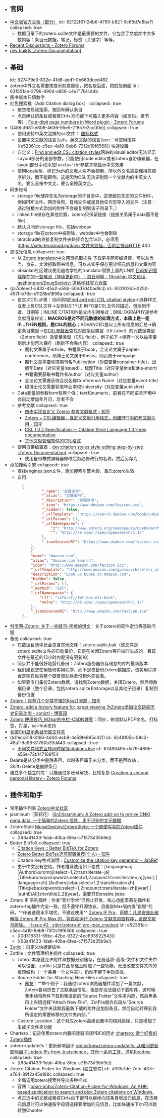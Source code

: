 - ## 官网
- [中文版官方文档（部分）](https://www.zotero.org/support/zh/zotero_data)
  id:: 62122f61-24b8-4799-b821-9c65d7e8baf1
  collapsed:: true
	- 数据目录下的zotero.sqlite文件是最重要的文件，它包含了文献库中大多数内容：条目元数据，笔记，标签（关键字）等等。
- [Recent Discussions - Zotero Forums](https://forums.zotero.org/discussions)
- [dev builds [Zotero Documentation]](https://www.zotero.org/support/dev_builds)
- ## 基础
  id:: 627479e3-832e-41d8-aed1-0b663dced482
- zotero中外文名需要按提示刻意颠倒，把名放后面，把姓放前面
  id:: 631551ae-2796-490d-a858-c4e717b1c44b
- 图书版本只填数字
- 红色搜索框（Add Citation dialog box）
  collapsed:: true
	- 按空格启动搜索，按回车确认条目
	- 点击确认的条目或者按Ctrl+方向键下可插入更多内容（如页码、章节等）：[Four-digit page numbers in Word plugin - Zotero Forums](https://forums.zotero.org/discussion/comment/404540#Comment_404540)
- ((486cf681-e808-4636-95e5-21857e2cc00e))
  collapsed:: true
	- 使用支持中英文混排的csl文件： [国标格式](https://zhuanlan.zhihu.com/p/278112406?utm_source=wechat_session)
	- 设置中文文献的语言为zh，英文文献的语言为en：可使用插件 ((e52361cc-c5ec-4a10-8eb8-73f2c19f6566)) 快速设置
	- 自定义：[Find and edit CSL citation styles](https://editor.citationstyles.org/about/)网站的visual editor无法显示Layout部分的全部参数，只能使用code editor或者zotero自带编辑器，在layout部分手动添加`locale="zh"`参数才能显示中文效果
	- 使用locale后，标记为zh的文献人名不会颠倒，所以外文名需要保持原顺序拆分，而不能颠倒。这是因为CSL无法识别同一个文献内的中英文人名，要么全按中文走，要么全按英文走。
- 同步账号
	- storage file储存在名为storage的子目录中，这里面包含您的文件附件，例如PDF文件，网页快照，音频文件或是其他任何您导入的文件（注意：通过链接方式添加的附件不会被复制到该子目录下。）
	- linked file储存在其他位置，zotero只保留链接（链接关系属于data而不是file）
	- 默认只同步storage file，包括webdav
	- storage file在zotero中被删除，webdav中也会删除
	- teracloud的直接复制文件夹路径会包含\\v2\，必须用\https://seto.teracloud.jp/dav/+文件夹路径，否则会报错HTTP 400
- 抓取元信息
  collapsed:: true
	- 从 [Zotero translator中文网页抓取插件](https://github.com/l0o0/translators_CN) 下载更多网页编译器，可以从当当、京东、文津抓取图书信息，可以从知乎保存更详细元信息和文章内容
	- obsidian社区建议使用道格学社的translator替换上面的CN库  [目前知识管理存在的一些难点（持续更新中） - 每日闲聊 - Obsidian 中文论坛](https://forum-zh.obsidian.md/t/topic/7486/2)、[gezhongran/DougSociety: 道格学社官方仓库](https://github.com/gezhongran/DougSociety)
- ((a7c8eecf-a432-45a2-a58b-50dd7d40ad6c))
  id:: 633103b5-2250-457f-b76e-e1128be1898a
  collapsed:: true
	- 自定义CSL步骤：访问网站[Find and edit CSL citation styles](https://editor.citationstyles.org/about/)->选择样式或者上传CSL文件->左侧栏STYLE INFO是CSL文件的描述，包括制作者、日期等；INLINE CITATION是文内引用格式；BIBLIOGRAPHY是参考文献目录样式；**MACROS是对不同元数据的处理方式，本质上是一组IF...THEN规则，是CSL的核心**；ADVANCED是以上所有信息的汇总->确定条目类型->在[CSL参数表](https://aurimasv.github.io/z2csl/typeMap.xml#cslVar-issued)查找对应条目类型（UI Label）的元数据类型（Zotero field）及变量类型（CSL field），例子如下->保存一次以后需要刷新才能再次保存（刷新不会丢内容）
	  collapsed:: true
		- 期刊文章属于article，书籍属于book，会议论文属于paper-conference，硕博士论文属于thesis，网页属于webpage
		- 期刊文章需要获取期刊名Publication（对应变量container-title），出版年Date（对应变量issued），标题Title（对应变量title和title-short）
		- 书籍需要获取书籍作者Author（对应变量author）
		- 会议论文需要获取会议名称Conference Name（对应变量event-title）
		- 硕博士论文需要获取毕业学校University（对应变量publisher）
	- Data变量的参数form有两个值：text和numeric，前者在不同语言环境中会自动增加年月日，后者不会
	- 参考文献
	  collapsed:: true
		- [四步实现自定义 Zotero 参考文献格式 - 知乎](https://zhuanlan.zhihu.com/p/31326415)
		- [Zotero + CSL编辑器，自定义文献引用格式，创建PPT中的短文献引用 - 知乎](https://zhuanlan.zhihu.com/p/185026280)
		- [CSL 1.0.2 Specification — Citation Style Language 1.0.1-dev documentation](https://docs.citationstyles.org/en/stable/specification.html)
		- [其他文献管理软件的CSL格式](https://github.com/bwiernik/zotero-tools)
	- 使用自带编辑器：[dev:citation styles:style editing step-by-step [Zotero Documentation]](https://www.zotero.org/support/dev/citation_styles/style_editing_step-by-step)
	  collapsed:: true
		- 使用自带样式编辑器修改后务必修改<id>行的名称，然后另存为
- 添加搜索引擎
  collapsed:: true
	- 查找engines.json文件，添加搜索引擎片段，重启zotero生效
	- 自用
	  ``` json
	  	{
	     		 "_name": "豆瓣读书",
	     		 "_alias": "豆瓣读书",
	     		 "_description": "豆瓣读书",
	     		 "_icon": "https://www.douban.com/favicon.ico",
	     		 "_hidden": false,
	     		 "_urlTemplate": "https://search.douban.com/book/subject_search?search_text={z:title}&cat=1001",
	     		 "_urlParams": [],
	     		 "_urlNamespaces": {
	       			 "z": "http://www.zotero.org/namespaces/openSearch#",
	       			 "": "http://a9.com/-/spec/opensearch/1.1/"
	     		 },
	     		 "_iconSourceURI": "https://www.douban.com/favicon.ico"
	    	},
	    	{
	  		"name": "Amazon.com",
	  		"alias": "Amazon.com Search",
	  		"icon": "http://www.amazon.com/favicon.ico",
	  		"_urlTemplate": "http://www.amazon.com/gp/search/ref=sr_adv_b/?search-alias=stripbooks&unfiltered=1&field-author={rft:aufirst?}+{rft:aulast?}&field-title={rft:title}&tag=httpwwwdig0e7-20",
	  		"description": "Look up books on Amazon.com",
	  		"hidden": false,
	  		"_urlParams": [],
	  		"_method": "GET",
	  		"_urlNamespaces": {
	  			"rft": "info:ofi/fmt:kev:mtx:book",
	  			"xmlns": "http://a9.com/-/spec/opensearch/1.1/"
	  		},
	  		"_iconSourceURI": "http://www.amazon.com/favicon.ico"
	  	},
	  
	  ```
- [科学网-Zotero: 关于一些疑问-李楠的博文](http://wap.sciencenet.cn/blog-41796-21585.html?mobile=1)：关于zotero的软件定位等基础问题
- 备份
  collapsed:: true
	- 在数据目录中还会包含其他文件：zotero.sqlite,bak（该文件是zotero.sqlite文件的自动备份，它是在关闭Zotero客户端时生成的，且该文件在最近的12小时内是没有更新的）
	- 同步并不能很好地替代备份：Zotero服务器仅存储您的库的最新版本
	- 我们建议您使用备份实用程序，而不是仅备份Zotero数据库，该实用程序会定期自动将整个硬盘驱动器备份到外部设备。
	- 如果要专门备份Zotero数据，请找到Zotero数据，关闭Zotero，然后将数据目录（整个目录，包括zotero.sqlite和storage以及其他子目录）复制到备份位置
- [Zotero｜推荐几个非常不错的Rss订阅源 - 知乎](https://zhuanlan.zhihu.com/p/113487194)
- [Zotero: add a history feature for paper viewing 为Zotero添加论文跳转历史记录功能 - sonictl - 博客园](https://www.cnblogs.com/sonictl/p/13124264.html)
- [Zotero 使用技巧_M2kar的专栏-CSDN博客](https://blog.csdn.net/still_night/article/details/106521186)：同步，修改默认PDF命名，打标签，打星，sci-hub支持
- [长按Ctrl显示条目所属文件夹](https://blog.csdn.net/u011092188/article/details/78746485)
- ((d1ecc318-3166-4d44-acb9-4e59fe995c42))
  id:: 6248105c-08c3-48a1-9a98-81780b33d443
  collapsed:: true
	- [不同文件格式互转同时保持citations live](https://www.zotero.org/support/kb/moving_documents_between_word_processors)
	  id:: 62490495-dd79-4895-a56e-72b147169f54
- Delete是从分类中删除条目，此时条目属于未分类，而不是回收站；Shift+Delete是删除条目
- 建立多个独立的库：只能通过多账号解决，比较复杂 [Creating a second personal library - Zotero Forums](https://forums.zotero.org/discussion/comment/338706#Comment_338706)
- ## 插件和助手
- 常用插件列表 [Zotero中文社区](https://zotero-chinese.gitee.io/zotero-plugins/#/)
- jasminum（茉莉花） [l0o0/jasminum: A Zotero add-on to retrive CNKI meta data. 一个简单的Zotero 插件，用于识别中文元数据](https://github.com/l0o0/jasminum)
- ZoteroStyle [MuiseDestiny/ZoteroStyle: 一个随便写写的Zotero插件](https://github.com/MuiseDestiny/ZoteroStyle)
  collapsed:: true
	- ((63a41433-1dab-40ba-8fea-c71573d35b9e))
- Better BibTeX
  collapsed:: true
	- [Citation Keys :: Better BibTeX for Zotero](https://retorque.re/zotero-better-bibtex/citing/)
	- [Zotero Better BibTex选项配置推荐(个人) - 知乎](https://zhuanlan.zhihu.com/p/458340252)
	- Citation Key格式说明：[Customize the citation key generator - JabRef](https://docs.jabref.org/setup/citationkeypatterns#default-citation-key-pattern)
	- 由于中文没有空格，作者推荐使用如下格式：[language=ja] [Authors:kuromoji:select=1,2:transliterate=ja][Title:kuromoji:skipwords:select=1,2:nopunct:transliterate=ja][year] | [language=zh] [Authors:jieba:select=1,2:transliterate=zh][Title:jieba:skipwords:select=1,2:nopunct:transliterate=zh][year] | [authEtAl][shorttitle2_2][year]，需要开启enable jieba
- Zotero IF 系列插件：作者“青柠学术”已停止开发，核心功能茉莉花插件和zotero-tag插件完全一致，但不遵守开源协议，且据说Max版内置“自毁”代码，^^作者道德水平堪忧，不建议使用^^ [Zotero IF Pro](https://github.com/deilt/zotero-if-pro)、[声明：凡是安装此破解版 Zotero IF Pro Max 的，将自动运行 Zotero 文献库自毁程序，全部文献将删除。 · Issue #2 · zibrr/zotero-if-pro-max_cracked](https://github.com/zibrr/zotero-if-pro-max_cracked/issues/2#issuecomment-1203368538)
  id:: e52361cc-c5ec-4a10-8eb8-73f2c19f6566
  collapsed:: true
	- ((0d316331-59bc-42be-9322-4ec893922543))
	- ((63a41433-1dab-40ba-8fea-c71573d35b9e))
- [Zutilo](https://github.com/wshanks/Zutilo)：自定义快捷键插件
- Zotfile：文件管理相关插件
  collapsed:: true
	- zotero 本身就允许附件和数据分别储存，在首选项-高级-文件和文件夹中可以设置，zotfile 只是在此基础上附加了一些功能，无法改变文件夹内的微观结构（一个条目一个文件夹），仍然不便于手动查找。
	- Source Folder for Attaching New Files
	  collapsed:: true
		- [网友](https://zhuanlan.zhihu.com/p/104848524)：““举个例子：我通过zotero浏览器插件添加了一篇文献，Zotero自动抓去了文献条目信息，但是却没法自动下载附件，这时候我手动将附件下载到我指定的“Source Folder”文件夹内部，然后再条目上右键选择“Attach New File”，ZotFile就会自动从“Source Folder”文件夹读取我最新下载的附件追加到条目，然后自动转移到我所设定的需要转移的文件夹内部。”
	- Custom Location：这个对应zotero高级设置中的相对路径，只是增加了生成子文件夹功能
- Chartero：记录使用zotero内置阅读器阅读PDF的历史 [chartero: 做个好看的Zotero插件](https://gitee.com/const_volatile/chartero)
- zotero-updateifs：更新影响因子 [redleafnew/zotero-updateifs: 从唯问更新影响因子Update IFs from Justscience，其他一系列工具，详见Readme](https://github.com/redleafnew/zotero-updateifs)
  collapsed:: true
	- ((63a41433-1dab-40ba-8fea-c71573d35b9e))
- Zotero Citation Picker for Windows (独立软件)
  id:: df93c1de-7efd-437e-a764-89f2a45a188c
  collapsed:: true
	- 全局调用zotero搜索并导出多种样式
	- 官网：[boan-anbo/Zotero-Citation-Picker-for-Windows: An AHK-based application to search and pick Zotero citations on Windows.](https://github.com/boan-anbo/Zotero-Citation-Picker-for-Windows)
	- 点击选中的文献或者按Ctrl+向下键可以继续向该条目增加元信息，在选择元信息时可以快速按字母键选择要增加的元信息，比如快速按下ch可以跳转到Chapter